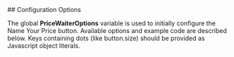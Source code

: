 <div class="{{ site.doc_row }}">
<div class="{{ site.doc_col_light }}">
## Configuration Options

The global __PriceWaiterOptions__ variable is used to initially configure the Name Your Price button. Available options and example code are described below. Keys containing dots (like button.size) should be provided as Javascript object literals.
</div>
</div>